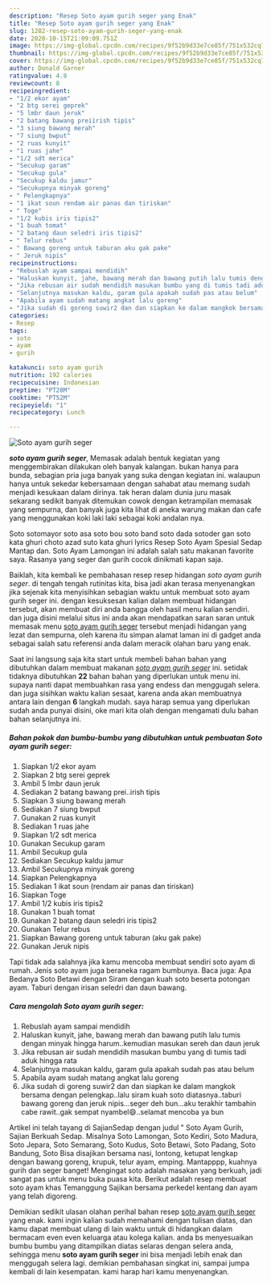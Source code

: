 ```yaml
---
description: "Resep Soto ayam gurih seger yang Enak"
title: "Resep Soto ayam gurih seger yang Enak"
slug: 1282-resep-soto-ayam-gurih-seger-yang-enak
date: 2020-10-15T21:09:09.751Z
image: https://img-global.cpcdn.com/recipes/9f52b9d33e7ce85f/751x532cq70/soto-ayam-gurih-seger-foto-resep-utama.jpg
thumbnail: https://img-global.cpcdn.com/recipes/9f52b9d33e7ce85f/751x532cq70/soto-ayam-gurih-seger-foto-resep-utama.jpg
cover: https://img-global.cpcdn.com/recipes/9f52b9d33e7ce85f/751x532cq70/soto-ayam-gurih-seger-foto-resep-utama.jpg
author: Donald Garner
ratingvalue: 4.8
reviewcount: 8
recipeingredient:
- "1/2 ekor ayam"
- "2 btg serei geprek"
- "5 lmbr daun jeruk"
- "2 batang bawang preiirish tipis"
- "3 siung bawang merah"
- "7 siung bwput"
- "2 ruas kunyit"
- "1 ruas jahe"
- "1/2 sdt merica"
- "Secukup garam"
- "Secukup gula"
- "Secukup kaldu jamur"
- "Secukupnya minyak goreng"
- " Pelengkapnya"
- "1 ikat soun rendam air panas dan tiriskan"
- " Toge"
- "1/2 kubis iris tipis2"
- "1 buah tomat"
- "2 batang daun seledri iris tipis2"
- " Telur rebus"
- " Bawang goreng untuk taburan aku gak pake"
- " Jeruk nipis"
recipeinstructions:
- "Rebuslah ayam sampai mendidih"
- "Haluskan kunyit, jahe, bawang merah dan bawang putih lalu tumis dengan minyak hingga harum..kemudian masukan sereh dan daun jeruk"
- "Jika rebusan air sudah mendidih masukan bumbu yang di tumis tadi aduk hingga rata"
- "Selanjutnya masukan kaldu, garam gula apakah sudah pas atau belum"
- "Apabila ayam sudah matang angkat lalu goreng"
- "Jika sudah di goreng suwir2 dan dan siapkan ke dalam mangkok bersama dengan pelengkap..lalu siram kuah soto diatasnya..taburi bawang goreng dan jeruk nipis...seger deh bun...aku terakhir tambahin cabe rawit..gak sempat nyambel😄..selamat mencoba ya bun"
categories:
- Resep
tags:
- soto
- ayam
- gurih

katakunci: soto ayam gurih 
nutrition: 192 calories
recipecuisine: Indonesian
preptime: "PT28M"
cooktime: "PT52M"
recipeyield: "1"
recipecategory: Lunch

---
```



![Soto ayam gurih seger](https://img-global.cpcdn.com/recipes/9f52b9d33e7ce85f/751x532cq70/soto-ayam-gurih-seger-foto-resep-utama.jpg)

<b><i>soto ayam gurih seger</i></b>, Memasak adalah bentuk kegiatan yang menggembirakan dilakukan oleh banyak kalangan. bukan hanya para bunda, sebagian pria juga banyak yang suka dengan kegiatan ini. walaupun hanya untuk sekedar kebersamaan dengan sahabat atau memang sudah menjadi kesukaan dalam dirinya. tak heran dalam dunia juru masak sekarang sedikit banyak ditemukan cowok dengan ketrampilan memasak yang sempurna, dan banyak juga kita lihat di aneka warung makan dan cafe yang menggunakan koki laki laki sebagai koki andalan nya.

Soto sotomayor soto asa soto bou soto band soto dada sotoder gan soto kata ghuri choto azad suto kata ghuri lyrics Resep Soto Ayam Spesial Sedap Mantap dan. Soto Ayam Lamongan ini adalah salah satu makanan favorite saya. Rasanya yang seger dan gurih cocok dinikmati kapan saja.

Baiklah, kita kembali ke pembahasan resep resep hidangan <i>soto ayam gurih seger</i>. di tengah tengah rutinitas kita, bisa jadi akan terasa menyenangkan jika sejenak kita menyisihkan sebagian waktu untuk membuat soto ayam gurih seger ini. dengan kesuksesan kalian dalam membuat hidangan tersebut, akan membuat diri anda bangga oleh hasil menu kalian sendiri. dan juga disini melalui situs ini anda akan mendapatkan saran saran untuk memasak menu <u>soto ayam gurih seger</u> tersebut menjadi hidangan yang lezat dan sempurna, oleh karena itu simpan alamat laman ini di gadget anda sebagai salah satu referensi anda dalam meracik olahan baru yang enak.


Saat ini langsung saja kita start untuk membeli bahan bahan yang dibutuhkan dalam membuat makanan <u><i>soto ayam gurih seger</i></u> ini. setidak tidaknya dibutuhkan <b>22</b> bahan bahan yang diperlukan untuk menu ini. supaya nanti dapat membuahkan rasa yang endess dan menggugah selera. dan juga sisihkan waktu kalian sesaat, karena anda akan membuatnya antara lain dengan <b>6</b> langkah mudah. saya harap semua yang diperlukan sudah anda punyai disini, oke mari kita olah dengan mengamati dulu bahan bahan selanjutnya ini.

<!--inarticleads1-->

##### Bahan pokok dan bumbu-bumbu yang dibutuhkan untuk pembuatan Soto ayam gurih seger:

1. Siapkan 1/2 ekor ayam
1. Siapkan 2 btg serei geprek
1. Ambil 5 lmbr daun jeruk
1. Sediakan 2 batang bawang prei..irish tipis
1. Siapkan 3 siung bawang merah
1. Sediakan 7 siung bwput
1. Gunakan 2 ruas kunyit
1. Sediakan 1 ruas jahe
1. Siapkan 1/2 sdt merica
1. Gunakan Secukup garam
1. Ambil Secukup gula
1. Sediakan Secukup kaldu jamur
1. Ambil Secukupnya minyak goreng
1. Siapkan  Pelengkapnya
1. Sediakan 1 ikat soun (rendam air panas dan tiriskan)
1. Siapkan  Toge
1. Ambil 1/2 kubis iris tipis2
1. Gunakan 1 buah tomat
1. Gunakan 2 batang daun seledri iris tipis2
1. Gunakan  Telur rebus
1. Siapkan  Bawang goreng untuk taburan (aku gak pake)
1. Gunakan  Jeruk nipis


Tapi tidak ada salahnya jika kamu mencoba membuat sendiri soto ayam di rumah. Jenis soto ayam juga beraneka ragam bumbunya. Baca juga: Apa Bedanya Soto Betawi dengan Siram dengan kuah soto beserta potongan ayam. Taburi dengan irisan seledri dan daun bawang. 

<!--inarticleads2-->

##### Cara mengolah Soto ayam gurih seger:

1. Rebuslah ayam sampai mendidih
1. Haluskan kunyit, jahe, bawang merah dan bawang putih lalu tumis dengan minyak hingga harum..kemudian masukan sereh dan daun jeruk
1. Jika rebusan air sudah mendidih masukan bumbu yang di tumis tadi aduk hingga rata
1. Selanjutnya masukan kaldu, garam gula apakah sudah pas atau belum
1. Apabila ayam sudah matang angkat lalu goreng
1. Jika sudah di goreng suwir2 dan dan siapkan ke dalam mangkok bersama dengan pelengkap..lalu siram kuah soto diatasnya..taburi bawang goreng dan jeruk nipis...seger deh bun...aku terakhir tambahin cabe rawit..gak sempat nyambel😄..selamat mencoba ya bun


Artikel ini telah tayang di SajianSedap dengan judul &#34; Soto Ayam Gurih, Sajian Berkuah Sedap. Misalnya Soto Lamongan, Soto Kediri, Soto Madura, Soto Jepara, Soto Semarang, Soto Kudus, Soto Betawi, Soto Padang, Soto Bandung, Soto Bisa disajikan bersama nasi, lontong, ketupat lengkap dengan bawang goreng, krupuk, telur ayam, emping. Mantapppp, kuahnya gurih dan seger banget! Mengingat soto adalah masakan yang berkuah, jadi sangat pas untuk menu buka puasa kita. Berikut adalah resep membuat soto ayam khas Temanggung Sajikan bersama perkedel kentang dan ayam yang telah digoreng. 

Demikian sedikit ulasan olahan perihal bahan resep <u>soto ayam gurih seger</u> yang enak. kami ingin kalian sudah memahami dengan tulisan diatas, dan kamu dapat membuat ulang di lain waktu untuk di hidangkan dalam bermacam even even keluarga atau kolega kalian. anda bs menyesuaikan bumbu bumbu yang ditampilkan diatas selaras dengan selera anda, sehingga menu <b>soto ayam gurih seger</b> ini bisa menjadi lebih enak dan menggugah selera lagi. demikian pembahasan singkat ini, sampai jumpa kembali di lain kesempatan. kami harap hari kamu menyenangkan.
